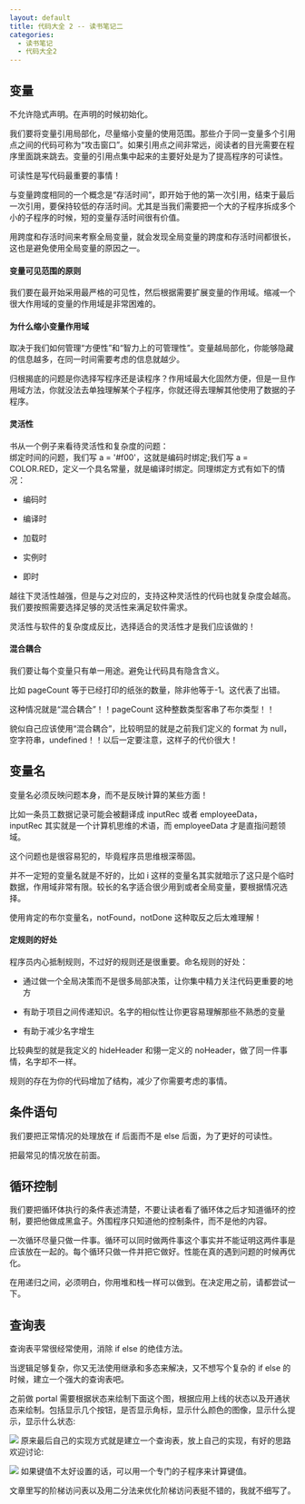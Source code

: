 ```yaml
---
layout: default
title: 代码大全 2 -- 读书笔记二
categories:
  - 读书笔记
  - 代码大全2
---
```


<a name="ae6e49b4"></a>

## [](#变量)变量

不允许隐式声明。在声明的时候初始化。

我们要将变量引用局部化，尽量缩小变量的使用范围。那些介于同一变量多个引用点之间的代码可称为“攻击窗口”。如果引用点之间非常远，阅读者的目光需要在程序里面跳来跳去。变量的引用点集中起来的主要好处是为了提高程序的可读性。

可读性是写代码最重要的事情！

与变量跨度相同的一个概念是“存活时间”，即开始于他的第一次引用，结束于最后一次引用，要保持较低的存活时间。尤其是当我们需要把一个大的子程序拆成多个小的子程序的时候，短的变量存活时间很有价值。

用跨度和存活时间来考察全局变量，就会发现全局变量的跨度和存活时间都很长，这也是避免使用全局变量的原因之一。

<a name="c4010839"></a>

#### [](#变量可见范围的原则)变量可见范围的原则

我们要在最开始采用最严格的可见性，然后根据需要扩展变量的作用域。缩减一个很大作用域的变量的作用域是非常困难的。

<a name="313fb48a"></a>

#### [](#为什么缩小变量作用域)为什么缩小变量作用域

取决于我们如何管理“方便性”和“智力上的可管理性”。变量越局部化，你能够隐藏的信息越多，在同一时间需要考虑的信息就越少。

归根揭底的问题是你选择写程序还是读程序？作用域最大化固然方便，但是一旦作用域方法，你就没法去单独理解某个子程序，你就还得去理解其他使用了数据的子程序。

<a name="323bd2e1"></a>

#### [](#灵活性)灵活性

书从一个例子来看待灵活性和复杂度的问题：<br />绑定时间的问题，我们写 a = '#f00'，这就是编码时绑定;我们写 a = COLOR.RED，定义一个具名常量，就是编译时绑定。同理绑定方式有如下的情况：

- 编码时

- 编译时

- 加载时

- 实例时

- 即时

越往下灵活性越强，但是与之对应的，支持这种灵活性的代码也就复杂度会越高。我们要按照需要选择足够的灵活性来满足软件需求。

灵活性与软件的复杂度成反比，选择适合的灵活性才是我们应该做的！

<a name="a5f4c22d"></a>

#### [](#混合耦合)混合耦合

我们要让每个变量只有单一用途。避免让代码具有隐含含义。

比如 pageCount 等于已经打印的纸张的数量，除非他等于-1。这代表了出错。

这种情况就是“混合耦合”！！pageCount 这种整数类型客串了布尔类型！！

貌似自己应该使用“混合耦合”，比较明显的就是之前我们定义的 format 为 null，空字符串，undefined！！以后一定要注意，这样子的代价很大！

<a name="11386f27"></a>

## [](#变量名)变量名

变量名必须反映问题本身，而不是反映计算的某些方面！

比如一条员工数据记录可能会被翻译成 inputRec 或者 employeeData， inputRec 其实就是一个计算机思维的术语，而 employeeData 才是直指问题领域。

这个问题也是很容易犯的，毕竟程序员思维根深蒂固。

并不一定短的变量名就是不好的，比如 i 这样的变量名其实就暗示了这只是个临时数据，作用域非常有限。较长的名字适合很少用到或者全局变量，要根据情况选择。

使用肯定的布尔变量名，notFound，notDone 这种取反之后太难理解！

<a name="d01ed6a0"></a>

#### [](#定规则的好处)定规则的好处

程序员内心抵制规则，不过好的规则还是很重要。命名规则的好处：

- 通过做一个全局决策而不是很多局部决策，让你集中精力关注代码更重要的地方

- 有助于项目之间传递知识。名字的相似性让你更容易理解那些不熟悉的变量

- 有助于减少名字增生

比较典型的就是我定义的 hideHeader 和翎一定义的 noHeader，做了同一件事情，名字却不一样。

规则的存在为你的代码增加了结构，减少了你需要考虑的事情。

<a name="7232c4e7"></a>

## [](#条件语句)条件语句

我们要把正常情况的处理放在 if 后面而不是 else 后面，为了更好的可读性。

把最常见的情况放在前面。

<a name="df242770"></a>

## [](#循环控制)循环控制

我们要把循环体执行的条件表述清楚，不要让读者看了循环体之后才知道循环的控制，要把他做成黑盒子。外围程序只知道他的控制条件，而不是他的内容。

一次循环尽量只做一件事。循环可以同时做两件事这个事实并不能证明这两件事是应该放在一起的。每个循环只做一件并把它做好。性能在真的遇到问题的时候再优化。

在用递归之间，必须明白，你用堆和栈一样可以做到。在决定用之前，请都尝试一下。

<a name="fe40f98b"></a>

## [](#查询表)查询表

查询表平常很经常使用，消除 if else 的绝佳方法。

当逻辑足够复杂，你又无法使用继承和多态来解决，又不想写个复杂的 if else 的时候，建立一个强大的查询表吧。

之前做 portal 需要根据状态来绘制下面这个图，根据应用上线的状态以及开通状态来绘制。包括显示几个按钮，是否显示角标，显示什么颜色的图像，显示什么提示，显示什么状态:

![](https://cdn.yuque.com/lark/2018/png/b6883221-98ab-40a6-a994-c34f25f3c440.png#width=593)
原来最后自己的实现方式就是建立一个查询表，放上自己的实现，有好的思路欢迎讨论:

![](https://cdn.yuque.com/lark/2018/png/20c539c7-2c97-4a4b-88a5-0fed85dc888a.png#width=547)
如果键值不太好设置的话，可以用一个专门的子程序来计算键值。

文章里写的阶梯访问表以及用二分法来优化阶梯访问表挺不错的，我就不细写了。
